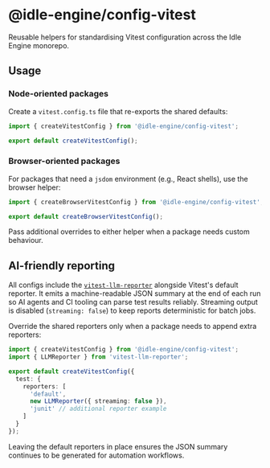 # @idle-engine/config-vitest

Reusable helpers for standardising Vitest configuration across the Idle Engine monorepo.

## Usage

### Node-oriented packages

Create a `vitest.config.ts` file that re-exports the shared defaults:

```ts
import { createVitestConfig } from '@idle-engine/config-vitest';

export default createVitestConfig();
```

### Browser-oriented packages

For packages that need a `jsdom` environment (e.g., React shells), use the browser helper:

```ts
import { createBrowserVitestConfig } from '@idle-engine/config-vitest';

export default createBrowserVitestConfig();
```

Pass additional overrides to either helper when a package needs custom behaviour.

## AI-friendly reporting

All configs include the [`vitest-llm-reporter`](https://github.com/hansjm10/vitest-llm-reporter) alongside Vitest's default reporter. It emits a machine-readable JSON summary at the end of each run so AI agents and CI tooling can parse test results reliably. Streaming output is disabled (`streaming: false`) to keep reports deterministic for batch jobs.

Override the shared reporters only when a package needs to append extra reporters:

```ts
import { createVitestConfig } from '@idle-engine/config-vitest';
import { LLMReporter } from 'vitest-llm-reporter';

export default createVitestConfig({
  test: {
    reporters: [
      'default',
      new LLMReporter({ streaming: false }),
      'junit' // additional reporter example
    ]
  }
});
```

Leaving the default reporters in place ensures the JSON summary continues to be generated for automation workflows.
